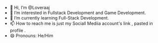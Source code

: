 - 👋 Hi, I’m @Loveraaj
- 👀 I’m interested in Fullstack Development and Game Development.
- 🌱 I’m currently learning Full-Stack Development.
- 📫 How to reach me is just my Sociall Mediia account's link , pasted in profile .
- 😄 Pronouns: He/Him

<!---
Loveraaj/Loveraaj is a ✨ special ✨ repository because its `README.md` (this file) appears on your GitHub profile.
You can click the Preview link to take a look at your changes.
--->
